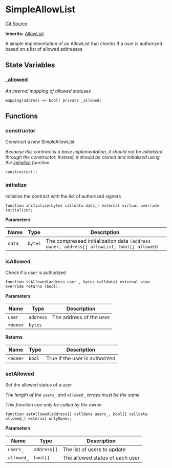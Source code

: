 # SimpleAllowList
[Git Source](https://github.com/rabbitholegg/boost-protocol/blob/6f67dc154ec78da76411fffa12a71fdb419e4e3c/src/allowlists/SimpleAllowList.sol)

**Inherits:**
[AllowList](/src/allowlists/AllowList.sol/abstract.AllowList.md)

A simple implementation of an AllowList that checks if a user is authorized based on a list of allowed addresses


## State Variables
### _allowed
*An internal mapping of allowed statuses*


```solidity
mapping(address => bool) private _allowed;
```


## Functions
### constructor

Construct a new SimpleAllowList

*Because this contract is a base implementation, it should not be initialized through the constructor. Instead, it should be cloned and initialized using the [initialize](/src/allowlists/SimpleAllowList.sol/contract.SimpleAllowList.md#initialize) function.*


```solidity
constructor();
```

### initialize

Initialize the contract with the list of authorized signers


```solidity
function initialize(bytes calldata data_) external virtual override initializer;
```
**Parameters**

|Name|Type|Description|
|----|----|-----------|
|`data_`|`bytes`|The compressed initialization data `(address owner, address[] allowList, bool[] allowed)`|


### isAllowed

Check if a user is authorized


```solidity
function isAllowed(address user_, bytes calldata) external view override returns (bool);
```
**Parameters**

|Name|Type|Description|
|----|----|-----------|
|`user_`|`address`|The address of the user|
|`<none>`|`bytes`||

**Returns**

|Name|Type|Description|
|----|----|-----------|
|`<none>`|`bool`|True if the user is authorized|


### setAllowed

Set the allowed status of a user

*The length of the `users_` and `allowed_` arrays must be the same*

*This function can only be called by the owner*


```solidity
function setAllowed(address[] calldata users_, bool[] calldata allowed_) external onlyOwner;
```
**Parameters**

|Name|Type|Description|
|----|----|-----------|
|`users_`|`address[]`|The list of users to update|
|`allowed_`|`bool[]`|The allowed status of each user|



